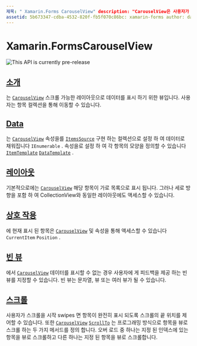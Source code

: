 ```yaml
---
제목: " Xamarin.Forms CarouselView" description: "CarouselView은 사용자가 항목 컬렉션 간을 이동 하기 위해 살짝 밀기 할 수 있는 스크롤 가능한 레이아웃으로 데이터를 표시 하기 위한 뷰입니다."
assetid: 5b673347-cdba-4532-820f-fb5f070c86bc: xamarin-forms author: davidbritch: dabritch:: 10/08/2019-loc: [ Xamarin.Forms ,]입니다. Xamarin.Essentials
---
```


# <a name="xamarinforms-carouselview"></a>Xamarin.FormsCarouselView

![](~/media/shared/preview.png "This API is currently pre-release")

## <a name="introduction"></a>[소개](introduction.md)

는 [`CarouselView`](xref:Xamarin.Forms.CarouselView) 스크롤 가능한 레이아웃으로 데이터를 표시 하기 위한 뷰입니다. 사용자는 항목 컬렉션을 통해 이동할 수 있습니다.

## <a name="data"></a>[Data](populate-data.md)

는 [`CarouselView`](xref:Xamarin.Forms.CarouselView) 속성을를 [`ItemsSource`](xref:Xamarin.Forms.ItemsView.ItemsSource) 구현 하는 컬렉션으로 설정 하 여 데이터로 채워집니다 `IEnumerable` . 속성을로 설정 하 여 각 항목의 모양을 정의할 수 있습니다 [`ItemTemplate`](xref:Xamarin.Forms.ItemsView.ItemTemplate) [`DataTemplate`](xref:Xamarin.Forms.DataTemplate) .

## <a name="layout"></a>[레이아웃](layout.md)

기본적으로에는 [`CarouselView`](xref:Xamarin.Forms.CarouselView) 해당 항목이 가로 목록으로 표시 됩니다. 그러나 세로 방향을 포함 하 여 CollectionView와 동일한 레이아웃에도 액세스할 수 있습니다.

## <a name="interaction"></a>[상호 작용](interaction.md)

에 현재 표시 된 항목은 [`CarouselView`](xref:Xamarin.Forms.CarouselView) 및 속성을 통해 액세스할 수 있습니다 `CurrentItem` `Position` .

## <a name="empty-views"></a>[빈 뷰](emptyview.md)

에서 [`CarouselView`](xref:Xamarin.Forms.CarouselView) 데이터를 표시할 수 없는 경우 사용자에 게 피드백을 제공 하는 빈 뷰를 지정할 수 있습니다. 빈 뷰는 문자열, 뷰 또는 여러 뷰가 될 수 있습니다.

## <a name="scrolling"></a>[스크롤](scrolling.md)

사용자가 스크롤을 시작 swipes 면 항목이 완전히 표시 되도록 스크롤의 끝 위치를 제어할 수 있습니다. 또한 [`CarouselView`](xref:Xamarin.Forms.CarouselView) [`ScrollTo`](xref:Xamarin.Forms.ItemsView.ScrollTo*) 는 프로그래밍 방식으로 항목을 뷰로 스크롤 하는 두 가지 메서드를 정의 합니다. 오버 로드 중 하나는 지정 된 인덱스에 있는 항목을 뷰로 스크롤하고 다른 하나는 지정 된 항목을 뷰로 스크롤합니다.
